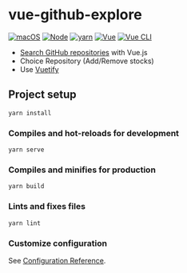 # vue-github-explore

[![macOS](https://img.shields.io/badge/macOS-Catalina-black)](https://developer.apple.com/macos/)
[![Node](https://img.shields.io/badge/node-v14.8.0-green)](https://nodejs.org/en/)
[![yarn](https://img.shields.io/badge/yarn-1.22.4-blue)](https://classic.yarnpkg.com/en/)
[![Vue](https://img.shields.io/badge/vue-2.6.11-brightgreen)](https://vuejs.org/)
[![Vue CLI](https://img.shields.io/badge/vuecli-4.5.3-brightgreen)](https://cli.vuejs.org/)

* [Search GitHub repositories](https://docs.github.com/en/free-pro-team@latest/rest/reference/search#search-repositories) with Vue.js
* Choice Repository (Add/Remove stocks)
* Use [Vuetify](https://vuetifyjs.com/en/)

## Project setup
```
yarn install
```

### Compiles and hot-reloads for development
```
yarn serve
```

### Compiles and minifies for production
```
yarn build
```

### Lints and fixes files
```
yarn lint
```

### Customize configuration
See [Configuration Reference](https://cli.vuejs.org/config/).
